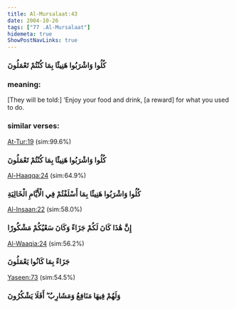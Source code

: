 ```yaml
---
title: Al-Mursalaat:43
date: 2004-10-26
tags: ["77 .Al-Mursalaat"]
hidemeta: true 
ShowPostNavLinks: true 
---
```

### كُلُوا وَاشْرَبُوا هَنِيئًا بِمَا كُنْتُمْ تَعْمَلُونَ
### meaning: 
[They will be told:] ‘Enjoy your food and drink, [a reward] for what you used to do.
### similar verses: 

[At-Tur:19](/52/19) (sim:99.6%)

### كُلُوا وَاشْرَبُوا هَنِيئًا بِمَا كُنْتُمْ تَعْمَلُونَ

[Al-Haaqqa:24](/69/24) (sim:64.9%)

### كُلُوا وَاشْرَبُوا هَنِيئًا بِمَا أَسْلَفْتُمْ فِي الْأَيَّامِ الْخَالِيَةِ

[Al-Insaan:22](/76/22) (sim:58.0%)

### إِنَّ هَٰذَا كَانَ لَكُمْ جَزَاءً وَكَانَ سَعْيُكُمْ مَشْكُورًا

[Al-Waaqia:24](/56/24) (sim:56.2%)

### جَزَاءً بِمَا كَانُوا يَعْمَلُونَ

[Yaseen:73](/36/73) (sim:54.5%)

### وَلَهُمْ فِيهَا مَنَافِعُ وَمَشَارِبُ ۖ أَفَلَا يَشْكُرُونَ
